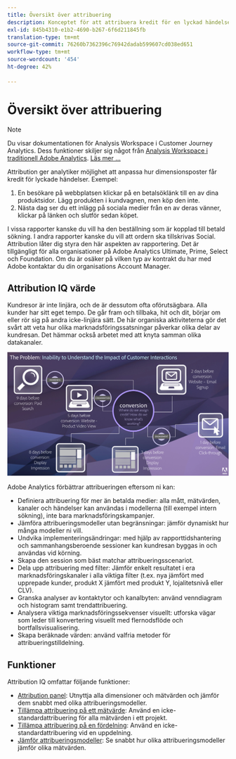 ```yaml
---
title: Översikt över attribuering
description: Konceptet för att attribuera kredit för en lyckad händelse till flera dimensionsobjekt.
exl-id: 845b4310-e1b2-4690-b267-6f6d211845fb
translation-type: tm+mt
source-git-commit: 76260b7362396c76942dadab599607cd038ed651
workflow-type: tm+mt
source-wordcount: '454'
ht-degree: 42%

---
```


# Översikt över attribuering

>[!NOTE]
>
>Du visar dokumentationen för Analysis Workspace i Customer Journey Analytics. Dess funktioner skiljer sig något från [Analysis Workspace i traditionell Adobe Analytics](https://docs.adobe.com/content/help/en/analytics/analyze/analysis-workspace/home.html). [Läs mer …](/help/getting-started/cja-aa.md)

Attribution ger analytiker möjlighet att anpassa hur dimensionsposter får kredit för lyckade händelser. Exempel:

1. En besökare på webbplatsen klickar på en betalsöklänk till en av dina produktsidor. Lägg produkten i kundvagnen, men köp den inte.
2. Nästa dag ser du ett inlägg på sociala medier från en av deras vänner, klickar på länken och slutför sedan köpet.

I vissa rapporter kanske du vill ha den beställning som är kopplad till betald sökning. I andra rapporter kanske du vill att ordern ska tillskrivas Social. Attribution låter dig styra den här aspekten av rapportering. Det är tillgängligt för alla organisationer på Adobe Analytics Ultimate, Prime, Select och Foundation. Om du är osäker på vilken typ av kontrakt du har med Adobe kontaktar du din organisations Account Manager.

## Attribution IQ värde

Kundresor är inte linjära, och de är dessutom ofta oförutsägbara. Alla kunder har sitt eget tempo. De går fram och tillbaka, hit och dit, börjar om eller rör sig på andra icke-linjära sätt. De här organiska aktiviteterna gör det svårt att veta hur olika marknadsföringssatsningar påverkar olika delar av kundresan. Det hämmar också arbetet med att knyta samman olika datakanaler.

![Problemet med Attribution IQ](assets/attribution_iq_problem.png)

Adobe Analytics förbättrar attribueringen eftersom ni kan:

* Definiera attribuering för mer än betalda medier: alla mått, mätvärden, kanaler och händelser kan användas i modellerna (till exempel intern sökning), inte bara marknadsföringskampanjer.
* Jämföra attribueringsmodeller utan begränsningar: jämför dynamiskt hur många modeller ni vill.
* Undvika implementeringsändringar: med hjälp av rapporttidshantering och sammanhangsberoende sessioner kan kundresan byggas in och användas vid körning.
* Skapa den session som bäst matchar attribueringsscenariot.
* Dela upp attribuering med filter: Jämför enkelt resultatet i era marknadsföringskanaler i alla viktiga filter (t.ex. nya jämfört med upprepade kunder, produkt X jämfört med produkt Y, lojalitetsnivå eller CLV).
* Granska analyser av kontaktytor och kanalbyten: använd venndiagram och histogram samt trendattribuering.
* Analysera viktiga marknadsföringssekvenser visuellt: utforska vägar som leder till konvertering visuellt med flernodsflöde och bortfallsvisualisering.
* Skapa beräknade värden: använd valfria metoder för attribueringstilldelning.

## Funktioner

Attribution IQ omfattar följande funktioner:

* [Attribution panel](../c-panels/attribution.md): Utnyttja alla dimensioner och mätvärden och jämför dem snabbt med olika attribueringsmodeller.
* [Tillämpa attribuering på ett mätvärde](/help/analysis-workspace/visualizations/freeform-table/column-row-settings/column-settings.md): Använd en icke-standardattribuering för alla mätvärden i ett projekt.
* [Tillämpa attribuering på en fördelning](/help/components/dimensions/t-breakdown-fa.md): Använd en icke-standardattribuering vid en uppdelning.
* [Jämför attribueringsmodeller](/help/components/apply-create-metrics.md): Se snabbt hur olika attribueringsmodeller jämför olika mätvärden.
